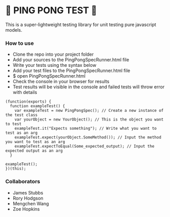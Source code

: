 # 🏓 PING PONG TEST 🏓

This is a super-lightweight testing library for unit testing pure javascript models.

### How to use

- Clone the repo into your project folder
- Add your sources to the PingPongSpecRunner.html file
- Write your tests using the syntax below
- Add your test files to the PingPongSpecRunner.html file
- $ open PingPongSpecRunner.html
- Check the console in your browser for results
- Test results will be visible in the console and failed tests will throw error with details

```
(function(exports) {
  function exampleTest() {
    var exampleTest = new PingPongSpec(); // Create a new instance of the test class
    var yourObject = new YourObject(); // This is the object you want to test
    exampleTest.it("Expects something"); // Write what you want to test as an arg
    exampleTest.expect(yourObject.SomeMethod()); // Input the method you want to test as an arg
    exampleTest.expectToEqual(Some_expected_output); // Input the expected output as an arg
  }

exampleTest();
})(this);
```
### Collaborators

- James Stubbs 
- Rory Hodgson 
- Mengchen Wang
- Zoe Hopkins 
